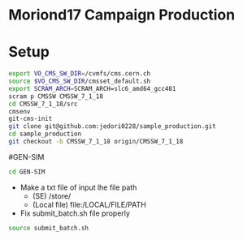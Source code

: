 Moriond17 Campaign Production
====

# Setup
```bash
export VO_CMS_SW_DIR=/cvmfs/cms.cern.ch
source $VO_CMS_SW_DIR/cmsset_default.sh
export SCRAM_ARCH=SCRAM_ARCH=slc6_amd64_gcc481
scram p CMSSW CMSSW_7_1_18
cd CMSSW_7_1_18/src
cmsenv
git-cms-init
git clone git@github.com:jedori0228/sample_production.git
cd sample_production
git checkout -b CMSSW_7_1_18 origin/CMSSW_7_1_18
```

#GEN-SIM
```bash
cd GEN-SIM
```
* Make a txt file of input lhe file path
  * (SE)  /store/<SOMEWHERE>
  * (Local file) file:/LOCAL/FILE/PATH
* Fix submit_batch.sh file properly
```bash
source submit_batch.sh
```
